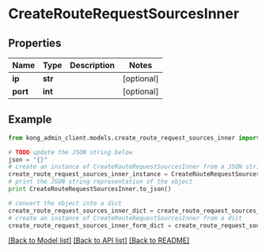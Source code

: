 # CreateRouteRequestSourcesInner


## Properties

Name | Type | Description | Notes
------------ | ------------- | ------------- | -------------
**ip** | **str** |  | [optional] 
**port** | **int** |  | [optional] 

## Example

```python
from kong_admin_client.models.create_route_request_sources_inner import CreateRouteRequestSourcesInner

# TODO update the JSON string below
json = "{}"
# create an instance of CreateRouteRequestSourcesInner from a JSON string
create_route_request_sources_inner_instance = CreateRouteRequestSourcesInner.from_json(json)
# print the JSON string representation of the object
print CreateRouteRequestSourcesInner.to_json()

# convert the object into a dict
create_route_request_sources_inner_dict = create_route_request_sources_inner_instance.to_dict()
# create an instance of CreateRouteRequestSourcesInner from a dict
create_route_request_sources_inner_form_dict = create_route_request_sources_inner.from_dict(create_route_request_sources_inner_dict)
```
[[Back to Model list]](../README.md#documentation-for-models) [[Back to API list]](../README.md#documentation-for-api-endpoints) [[Back to README]](../README.md)


